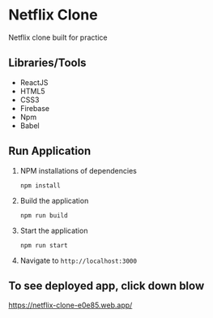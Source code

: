 # Netflix Clone

Netflix clone built for practice

## Libraries/Tools ##
* ReactJS
* HTML5
* CSS3
* Firebase
* Npm
* Babel

## Run Application ##
1. NPM installations of dependencies
      ``` 
      npm install 
      ```
3. Build the application
      ```
     npm run build 
      ```
4. Start the application
      ``` 
      npm run start 
      ```
7. Navigate to ```http://localhost:3000```

## To see deployed app, click down blow ##
https://netflix-clone-e0e85.web.app/

